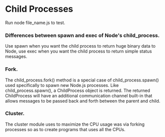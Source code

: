 # Child Processes
Run node file_name.js to test.

### Differences between spawn and exec of Node's child_process.
Use spawn when you want the child process to return huge binary data to Node, use exec when you want the child process to return simple status messages.

### Fork.
The child_process.fork() method is a special case of child_process.spawn() used specifically to spawn new Node.js processes. Like child_process.spawn(), a ChildProcess object is returned. The returned ChildProcess will have an additional communication channel built-in that allows messages to be passed back and forth between the parent and child.

### Cluster.
The cluster module uses to maximize the CPU usage was via forking processes so as to create programs that uses all the CPUs. 
